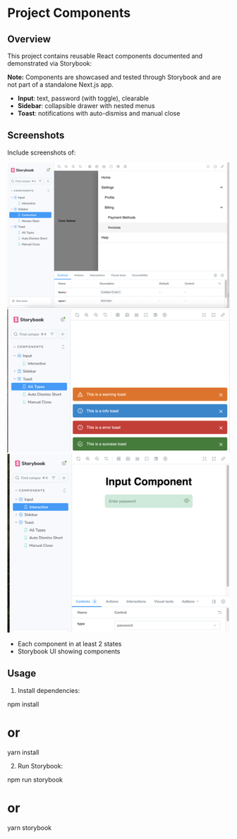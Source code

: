 # Project Components

## Overview

This project contains reusable React components documented and demonstrated via Storybook:

**Note:** Components are showcased and tested through Storybook and are not part of a standalone
Next.js app.

- **Input**: text, password (with toggle), clearable
- **Sidebar**: collapsible drawer with nested menus
- **Toast**: notifications with auto-dismiss and manual close

## Screenshots

Include screenshots of:

![Sidebar open](./screenshots/sidebar-open.png) ![Success Toast](./screenshots/toast.png)
![Password Input](./screenshots/input.png)

- Each component in at least 2 states
- Storybook UI showing components

## Usage

1. Install dependencies:

npm install

# or

yarn install

2. Run Storybook:

npm run storybook

# or

yarn storybook
